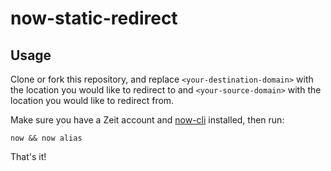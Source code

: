 # now-static-redirect

## Usage

Clone or fork this repository, and replace `<your-destination-domain>` with the location you would like to redirect to and `<your-source-domain>` with the location you would like to redirect from.

Make sure you have a Zeit account and [now-cli](https://github.com/zeit/now-cli) installed, then run:

```
now && now alias
```

That's it!
